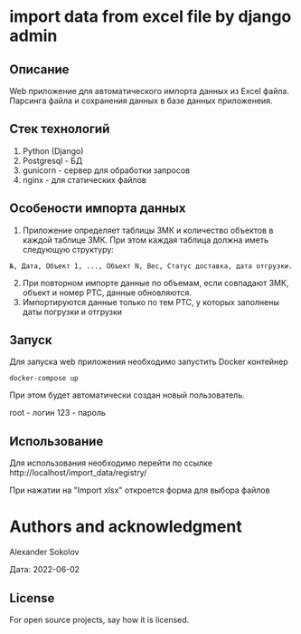 # import data from excel file by django admin



## Описание
Web приложение для автоматического импорта данных из Excel файла.
Парсинга файла и сохранения данных в базе данных приложенеия.

## Стек технологий
1. Python (Django)
2. Postgresql - БД
3. gunicorn - сервер для обработки запросов
4. nginx - для статических файлов

## Особености импорта данных
1. Приложение определяет таблицы ЗМК и количество объектов в каждой таблице ЗМК.
При этом каждая таблица должна иметь следующую структуру:
```
№, Дата, Объект 1, ..., Объект N, Вес, Статус доставка, дата отгрузки.
```
2. При повторном импорте данные по объемам, если совпадают ЗМК, объект и номер РТС,
данные обновляются.
3. Импортируются данные только по тем РТС, у которых заполнены даты погрузки и отгрузки

## Запуск 
Для запуска web приложения необходимо запустить Docker контейнер
```
docker-compose up
```
При этом будет автоматически создан новый пользователь.

root - логин
123 - пароль

## Использование
Для использования необходимо перейти по ссылке
http://localhost/import_data/registry/

При нажатии на "Import xlsx" откроется форма для выбора файлов 

# Authors and acknowledgment
Alexander Sokolov

Дата: 2022-06-02

## License
For open source projects, say how it is licensed.
